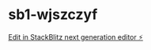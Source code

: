 # sb1-wjszczyf

[Edit in StackBlitz next generation editor ⚡️](https://stackblitz.com/~/github.com/munirviruss/sb1-wjszczyf)